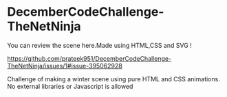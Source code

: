 # DecemberCodeChallenge-TheNetNinja

You can review the scene here.Made using HTML,CSS and SVG  !

https://github.com/prateek951/DecemberCodeChallenge-TheNetNinja/issues/1#issue-395062928

Challenge of making a winter scene using pure HTML and CSS animations. No external libraries or Javascript is allowed
